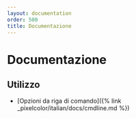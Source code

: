 ```yaml
---
layout: documentation
order: 500
title: Documentazione
---
```

# Documentazione

## Utilizzo

* [Opzioni da riga di comando]({% link _pixelcolor/italian/docs/cmdline.md %})
